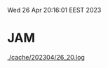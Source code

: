 Wed 26 Apr 20:16:01 EEST 2023
# JAM
<a href='./cache/202304/26_20.log'>./cache/202304/26_20.log</a>
